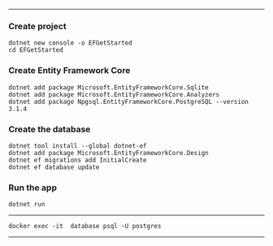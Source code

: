 ***

### __Create project__
```
dotnet new console -o EFGetStarted
cd EFGetStarted
```

### __Create Entity Framework Core__
```
dotnet add package Microsoft.EntityFrameworkCore.Sqlite
dotnet add package Microsoft.EntityFrameworkCore.Analyzers
dotnet add package Npgsql.EntityFrameworkCore.PostgreSQL --version 3.1.4
```

### __Create the database__
```
dotnet tool install --global dotnet-ef
dotnet add package Microsoft.EntityFrameworkCore.Design
dotnet ef migrations add InitialCreate
dotnet ef database update
```

### __Run the app__
```
dotnet run
```

***
```
docker exec -it  database psql -U postgres
```

***